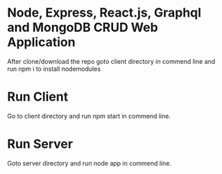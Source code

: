 # Node, Express, React.js, Graphql and MongoDB CRUD Web Application

After clone/download the repo goto client directory in commend line and run npm i to install nodemodules

# Run Client

Go to client directory and run npm start in commend line.

# Run Server

Goto server directory and run node app in commend line.